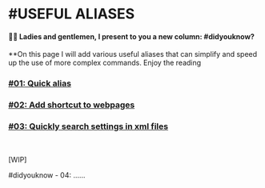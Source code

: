 # #USEFUL ALIASES

#### 📢📢  Ladies and gentlemen, I present to you a new column: #didyouknow?

**On this page I will add various useful aliases that can simplify and speed up the use of more complex commands. Enjoy the reading
<br>

### [#01: Quick alias](https://github.com/M4dGun/t-ui_themes/blob/main/FAQ_group/didyouknow_01.md)


### [#02: Add shortcut to webpages](https://github.com/M4dGun/t-ui_themes/blob/main/FAQ_group/didyouknow_02.md)


### [#03: Quickly search settings in xml files](https://github.com/M4dGun/t-ui_themes/blob/main/FAQ_group/didyouknow_03.md)


<br>

[WIP]

#didyouknow - 04: ......<br>

<br>
